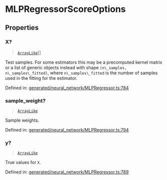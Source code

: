 # MLPRegressorScoreOptions

## Properties

### X?

> [`ArrayLike`](../types/ArrayLike.md)[]

Test samples. For some estimators this may be a precomputed kernel matrix or a list of generic objects instead with shape `(n\_samples, n\_samples\_fitted)`, where `n\_samples\_fitted` is the number of samples used in the fitting for the estimator.

Defined in:  [generated/neural\_network/MLPRegressor.ts:784](https://github.com/transitive-bullshit/scikit-learn-ts/blob/122b3c0/packages/sklearn/src/generated/neural_network/MLPRegressor.ts#L784)

### sample\_weight?

> [`ArrayLike`](../types/ArrayLike.md)

Sample weights.

Defined in:  [generated/neural\_network/MLPRegressor.ts:794](https://github.com/transitive-bullshit/scikit-learn-ts/blob/122b3c0/packages/sklearn/src/generated/neural_network/MLPRegressor.ts#L794)

### y?

> [`ArrayLike`](../types/ArrayLike.md)

True values for `X`.

Defined in:  [generated/neural\_network/MLPRegressor.ts:789](https://github.com/transitive-bullshit/scikit-learn-ts/blob/122b3c0/packages/sklearn/src/generated/neural_network/MLPRegressor.ts#L789)
